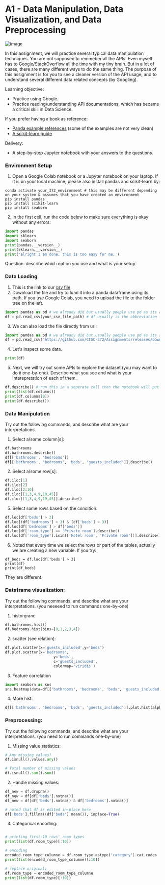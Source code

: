 
# A1 - Data Manipulation, Data Visualization, and Data Preprocessing

![image](https://user-images.githubusercontent.com/8474647/105572271-21ab1c80-5d24-11eb-9088-ce16aff15eac.png)


In this assignment, we will practice several typical data manipulation techniques. 
You are not supposed to remmeber all the APIs. Even myself has to Google/StackOverflow all the time with my tiny brain.
But in a lot of cases, there are many different ways to do the same thing. 
The purpose of this assignment is for you to see a cleaner version of the API usage, and to understand several different data related concepts (by Googling).

Learning objective:
- Practice using Google.
- Practice reading/understanding API documentations, which has became a critical skill in Data Science. 

If you prefer having a book as reference:
- [Panda example references](https://riptutorial.com/Download/pandas.pdf) (some of the examples are not very clean)
- [A scikit-learn guide](http://www.smallake.kr/wp-content/uploads/2017/03/Mastering-Machine-Learning-with-scikit-learn.pdf)

Delivery:
- A step-by-step Jupyter notebook with your answers to the questions.

### Environment Setup

1. Open a Google Colab notebook or a Jupyter notebook on your laptop. If it is on your local machine, please also install pandas and scikit-learn by:
```
conda activate your_372_environment # this may be different depending on your system & assumes that you have created an environment
pip install pandas
pip install scikit-learn
pip install seaborn
```
2. In the first cell, run the code below to make sure everything is okay without any errors:

```python
import pandas
import sklearn
import seaborn
print(pandas.__version__)
print(sklearn.__version__)
print('alright I am done. this is too easy for me.')
```

Question: describe which option you use and what is your setup.

### Data Loading 

1. This is the link to our [csv file ](https://github.com/CISC-372/Assignments/releases/download/a1/train.csv)
2. Download the file and try to load it into a panda dataframe using its path. If you use Google Colab, you need to upload the file to the folder tree on the left. 
```python
import pandas as pd # we already did but usually people use pd as its abbreviation.
df = pd.read_csv(your_csv_file_path) # df usually is the abbreviation for `data frame` (like a table)
```
3. We can also load the file directly from url:
```python
import pandas as pd # we already did but usually people use pd as its abbreviation.
df = pd.read_csv('https://github.com/CISC-372/Assignments/releases/download/a1/train.csv')
```
4. Let's inspect some data.
```python
print(df)
```
5. Next, we will try out some APIs to explore the dataset (you may want to do it one-by-one). Describe what you see and what is your interepretation of each of them.
```python
df.describe() # run this in a seperate cell then the notebook will put the result into a nice table
print(list(df.columns))
print(df.columns[0])
print(df.describe())
```

### Data Manipulation

Try out the following commands, and describe what are your interpretations.

1. Select a/some column[s]:
```python
df.bathrooms
df.bathrooms.describe()
df[['bathrooms', 'bedrooms']]
df[['bathrooms', 'bedrooms', 'beds', 'guests_included']].describe()
```
2. Select a/some row[s]:
```python
df.iloc[1]
df.iloc[2]
df.iloc[2:10]
df.iloc[[1,3,4,9,19,45]]
df.iloc[[1,3,4,9,19,45]].describe()
```
5. Select some rows based on the condition:
```python
df.loc[df['beds'] > 3] 
df.loc[(df['bedrooms'] > 3) & (df['beds'] > 3)] 
df.loc[df['bedrooms'] > df['beds']]
df.loc[df['room_type'] == 'Private room'].describe()
df.loc[df['room_type'].isin(['Hotel room', 'Private room'])].describe()
```
6. Noted that every time we select the rows or part of the tables, actually we are creating a new variable. 
If you try:
```
df_beds = df.loc[df['beds'] > 3] 
print(df)
print(df_beds)
```
They are different. 

### Dataframe visualization:

Try out the following commands, and describe what are your interpretations. (you neeeeed to run commands one-by-one)
1. historgram:
```python
df.bathrooms.hist()
df.bedrooms.hist(bins=[0,1,2,3,4])
```
2. scatter (see relation):
```python
df.plot.scatter(x='guests_included',y='beds')
df.plot.scatter(x='bedrooms',
                      y='beds',
                      c='guests_included',
                      colormap='viridis')
```
3. Feature correlation
```python
import seaborn as sns
sns.heatmap(data=df[['bathrooms', 'bedrooms', 'beds', 'guests_included']].corr(), annot=True)
```
4. More hist:
```python
df[['bathrooms', 'bedrooms', 'beds', 'guests_included']].plot.hist(alpha=0.3, bins=[1,2,3,4,5,6]);
```

### Preprocessing:

Try out the following commands, and describe what are your interpretations. (you need to run commands one-by-one)
1. Missing value statistics:
```python
# Any missing values?
df.isnull().values.any()

# Total number of missing values
df.isnull().sum().sum()
```
2. Handle missing values:
```python
df_new = df.dropna()
df_new = df[df['beds'].notna()]
df_new = df[df['beds'].notna() & df['bedrooms'].notna()]

# noted that df is edited in-place here 
df['beds'].fillna((df['beds'].mean()), inplace=True)
```
3. Categorical encoding:
```python

# printing first-10 rows' room types 
print(list(df.room_type)[:10])

# encoding
encoded_room_type_columne = df.room_type.astype('category').cat.codes
print(list(encoded_room_type_columne)[:10])

# replace original:
df.room_type = encoded_room_type_columne
print(list(df.room_type)[:10])

```



